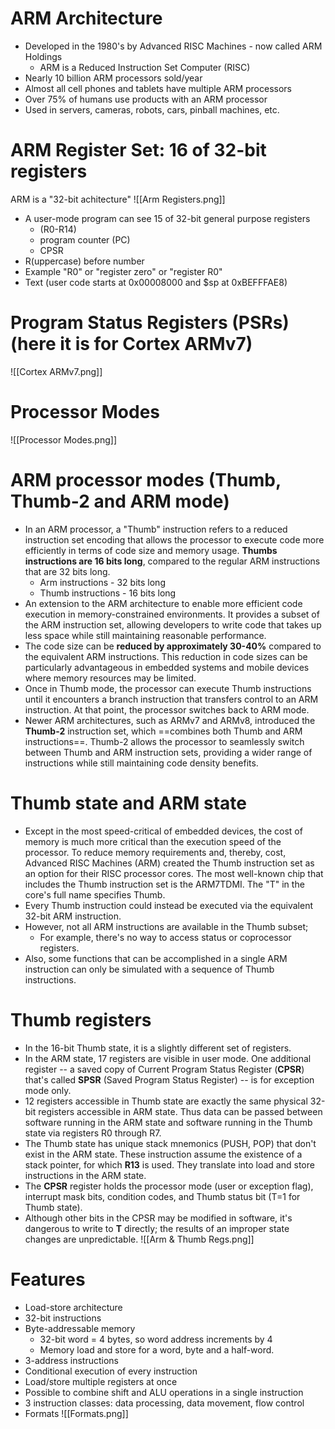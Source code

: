 # ARM Architecture
- Developed in the 1980's by Advanced RISC Machines - now called ARM Holdings
	- ARM is a Reduced Instruction Set Computer (RISC)
- Nearly 10 billion ARM processors sold/year
- Almost all cell phones and tablets have multiple ARM processors
- Over 75% of humans use products with an ARM processor
- Used in servers, cameras, robots, cars, pinball machines, etc.
# ARM Register Set: 16 of 32-bit registers
ARM is a "32-bit achitecture"
![[Arm Registers.png]]
- A user-mode program can see 15 of 32-bit general purpose registers
	- (R0-R14)
	- program counter (PC)
	- CPSR
- R(uppercase) before number
-  Example "R0" or "register zero" or "register R0"
- Text (user code starts at 0x00008000 and $sp at 0xBEFFFAE8)
# Program Status Registers (PSRs) (here it is for Cortex ARMv7)
![[Cortex ARMv7.png]]
# Processor Modes
![[Processor Modes.png]]
# ARM processor modes (Thumb, Thumb-2 and ARM mode)
- In an ARM processor, a "Thumb" instruction refers to a reduced instruction set encoding that allows the processor to execute code more efficiently in terms of code size and memory usage. **Thumbs instructions are 16 bits long**, compared to the regular ARM instructions that are 32 bits long.
	- Arm instructions - 32 bits long
	- Thumb instructions - 16 bits long
- An extension to the ARM architecture to enable more efficient code execution in memory-constrained environments. It provides a subset of the ARM instruction set, allowing developers to write code that takes up less space while still maintaining reasonable performance.
- The code size can be **reduced by approximately 30-40%** compared to the equivalent ARM instructions. This reduction in code sizes can be particularly advantageous in embedded systems and mobile devices where memory resources may be limited.
- Once in Thumb mode, the processor can execute Thumb instructions until it encounters a branch instruction that transfers control to an ARM instruction. At that point, the processor switches back to ARM mode.
- Newer ARM architectures, such as ARMv7 and ARMv8, introduced the **Thumb-2** instruction set, which ==combines both Thumb and ARM instructions==. Thumb-2 allows the processor to seamlessly switch between Thumb and ARM instruction sets, providing a wider range of instructions while still maintaining code density benefits.
# Thumb state and ARM state
- Except in the most speed-critical of embedded devices, the cost of memory is much more critical than the execution speed of the processor. To reduce memory requirements and, thereby, cost, Advanced RISC Machines (ARM) created the Thumb instruction set as an option for their RISC processor cores. The most well-known chip that includes the Thumb instruction set is the ARM7TDMI. The "T" in the core's full name specifies Thumb.
- Every Thumb instruction could instead be executed via the equivalent 32-bit ARM instruction.
- However, not all ARM instructions are available in the Thumb subset;
	- For example, there's no way to access status or coprocessor registers.
- Also, some functions that can be accomplished in a single ARM instruction can only be simulated with a sequence of Thumb instructions.
# Thumb registers
- In the 16-bit Thumb state, it is a slightly different set of registers.
- In the ARM state, 17 registers are visible in user mode. One additional register -- a saved copy of Current Program Status Register (**CPSR**) that's called **SPSR** (Saved Program Status Register) -- is for exception mode only.
- 12 registers accessible in Thumb state are exactly the same physical 32-bit registers accessible in ARM state. Thus data can be passed between software running in the ARM state and software running in the Thumb state via registers R0 through R7.
- The Thumb state has unique stack mnemonics (PUSH, POP) that don't exist in the ARM state. These instruction assume the existence of a stack pointer, for which **R13** is used. They translate into load and store instructions in the ARM state.
- The **CPSR** register holds the processor mode (user or exception flag), interrupt mask bits, condition codes, and Thumb status bit (T=1 for Thumb state).
- Although other bits in the CPSR may be modified in software, it's dangerous to write to **T** directly; the results of an improper state changes are unpredictable.
![[Arm & Thumb Regs.png]]
# Features
- Load-store architecture
- 32-bit instructions
- Byte-addressable memory
	- 32-bit word = 4 bytes, so word address increments by 4
	- Memory load and store for a word, byte and a half-word.
- 3-address instructions
- Conditional execution of every instruction
- Load/store multiple registers at once
- Possible to combine shift and ALU operations in a single instruction
- 3 instruction classes: data processing, data movement, flow control
- Formats
![[Formats.png]]